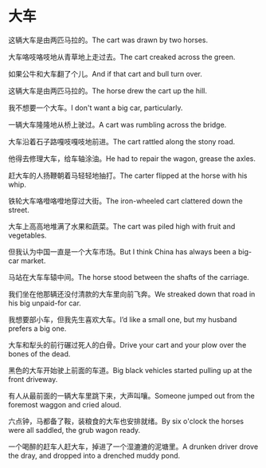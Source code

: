 # 大车

<p><span class="chinese">这辆大车是由两匹马拉的。</span><span class="english">The cart was drawn by two horses.</span></p>

<p><span class="chinese">大车咯吱咯吱地从青草地上走过去。</span><span class="english">The cart creaked across the green.</span></p>

<p><span class="chinese">如果公牛和大车翻了个儿。</span><span class="english">And if that cart and bull turn over.</span></p>

<p><span class="chinese">这辆大车是由两匹马拉的。</span><span class="english">The horse drew the cart up the hill.</span></p>

<p><span class="chinese">我不想要一个大车。</span><span class="english">I don't want a big car, particularly.</span></p>

<p><span class="chinese">一辆大车隆隆地从桥上驶过。</span><span class="english">A cart was rumbling across the bridge.</span></p>

<p><span class="chinese">大车沿着石子路嘎吱嘎吱地前进。</span><span class="english">The cart rattled along the stony road.</span></p>

<p><span class="chinese">他得去修理大车，给车轴涂油。</span><span class="english">He had to repair the wagon, grease the axles.</span></p>

<p><span class="chinese">赶大车的人扬鞭朝着马轻轻地抽打。</span><span class="english">The carter flipped at the horse with his whip.</span></p>

<p><span class="chinese">铁轮大车咯噔咯噔地穿过大街。</span><span class="english">The iron-wheeled cart clattered down the street.</span></p>

<p><span class="chinese">大车上高高地堆满了水果和蔬菜。</span><span class="english">The cart was piled high with fruit and vegetables.</span></p>

<p><span class="chinese">但我认为中国一直是一个大车市场。</span><span class="english">But I think China has always been a big-car market.</span></p>

<p><span class="chinese">马站在大车车辕中间。</span><span class="english">The horse stood between the shafts of the carriage.</span></p>

<p><span class="chinese">我们坐在他那辆还没付清款的大车里向前飞奔。</span><span class="english">We streaked down that road in his big unpaid-for car.</span></p>

<p><span class="chinese">我想要部小车，但我先生喜欢大车。</span><span class="english">I’d like a small one, but my husband prefers a big one.</span></p>

<p><span class="chinese">大车和犁头的前行碾过死人的白骨。</span><span class="english">Drive your cart and your plow over the bones of the dead.</span></p>

<p><span class="chinese">黑色的大车开始驶上前面的车道。</span><span class="english">Big black vehicles started pulling up at the front driveway.</span></p>

<p><span class="chinese">有人从最前面的一辆大车里跳下来，大声叫嚷。</span><span class="english">Someone jumped out from the foremost waggon and cried aloud.</span></p>

<p><span class="chinese">六点钟，马都备了鞍，装粮食的大车也安排就绪。</span><span class="english">By six o'clock the horses were all saddled, the grub wagon ready.</span></p>

<p><span class="chinese">一个喝醉的赶车人赶大车，掉进了一个湿漉漉的泥塘里。</span><span class="english">A drunken driver drove the dray, and dropped into a drenched muddy pond.</span></p>


